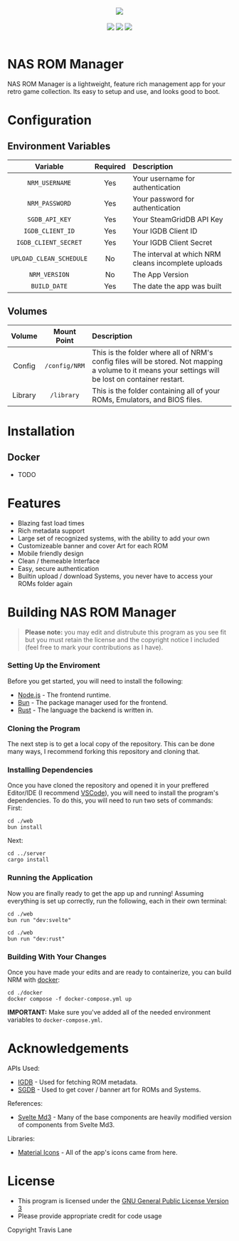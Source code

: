 <h1 align="center">
  <a name="logo" href="https://svunes.org/"><img src="./public/github-banner.png" /></a>
</h1>

<p align="center">
  <a href="https://github.com/Tormak9970/NAS-ROM-Manager/releases"><img src="https://img.shields.io/github/v/release/Tormak9970/NAS-ROM-Manager?label=version&style=flat-square" /></a>
  <img src="https://img.shields.io/docker/pulls/Tormak9970/NAS-ROM-Manager?logo=Docker&style=flat-square" />
  <a href="https://www.gnu.org/licenses/gpl-3.0.en.html"><img src="https://img.shields.io/github/license/Tormak9970/NAS-ROM-Manager?style=flat-square" /></a>
  <!-- <a href="https://crowdin.com/project/NAS-ROM-Manager"><img src="https://img.shields.io/badge/-translate-brightgreen?style=flat-square&logo=Crowdin" /></a> -->
  <br>
  <br>
</p>

# NAS ROM Manager

NAS ROM Manager is a lightweight, feature rich management app for your retro game collection. Its easy to setup and use, and looks good to boot.

# Configuration

## Environment Variables

| Variable                  | Required | Description |
| :-----------------------: | :------: | :--------- |
|  `NRM_USERNAME`           |   Yes    | Your username for authentication |
|  `NRM_PASSWORD`           |   Yes    | Your password for authentication |
|  `SGDB_API_KEY`           |   Yes    | Your SteamGridDB API Key |
|  `IGDB_CLIENT_ID`         |   Yes    | Your IGDB Client ID |
|  `IGDB_CLIENT_SECRET`     |   Yes    | Your IGDB Client Secret |
|  `UPLOAD_CLEAN_SCHEDULE`  |   No     | The interval at which NRM cleans incomplete uploads |
|  `NRM_VERSION`            |   No     | The App Version |
|  `BUILD_DATE`             |   Yes    | The date the app was built |

## Volumes

|  Volume  |    Mount Point    | Description             |
|:-------: | :---------------: | :--------------------- |
|  Config  |   `/config/NRM`   | This is the folder where all of NRM's config files will be stored. Not mapping a volume to it means your settings will be lost on container restart. |
| Library  |   `/library`      | This is the folder containing all of your ROMs, Emulators, and BIOS files. |


# Installation

## Docker

 - TODO


# Features
 - Blazing fast load times
 - Rich metadata support
 - Large set of recognized systems, with the ability to add your own
 - Customizeable banner and cover Art for each ROM
 - Mobile friendly design
 - Clean / themeable Interface
 - Easy, secure authentication
 - Builtin upload / download Systems, you never have to access your ROMs folder again

<!-- # Translations
If you're native language (or a language you speak) is not currently supported, please consider contributing to NRM's translations! You can help by heading to [https://crowdin.com/project/svunes](https://crowdin.com/project/tunistic) and submitting translations. If a language is not listed there, please submit a GitHub issue and I will add it asap. -->


# Building NAS ROM Manager
> **Please note:** you may edit and distrubute this program as you see fit but you must retain the license and the copyright notice I included (feel free to mark your contributions as I have). <br/>

### Setting Up the Enviroment
Before you get started, you will need to install the following:

 - [Node.js](https://nodejs.org/en/) - The frontend runtime.
 - [Bun](https://bun.sh/) - The package manager used for the frontend.
 - [Rust](https://www.rust-lang.org/) - The language the backend is written in.

### Cloning the Program
The next step is to get a local copy of the repository. This can be done many ways, I recommend forking this repository and cloning that. <br/>

### Installing Dependencies
Once you have cloned the repository and opened it in your preffered Editor/IDE (I recommend [VSCode](https://code.visualstudio.com/)), you will need to install the program's dependencies. To do this, you will need to run two sets of commands: <br/>
First:<br/>
```
cd ./web
bun install
```
Next:<br/>
```
cd ../server
cargo install
```

### Running the Application
Now you are finally ready to get the app up and running! Assuming everything is set up correctly, run the following, each in their own terminal:<br/>
```
cd ./web
bun run "dev:svelte"
```
```
cd ./web
bun run "dev:rust"
```

### Building With Your Changes
Once you have made your edits and are ready to containerize, you can build NRM with [docker](https://www.docker.com/products/docker-desktop/):
```
cd ./docker
docker compose -f docker-compose.yml up
```
**IMPORTANT:** Make sure you've added all of the needed environment variables to `docker-compose.yml`.

# Acknowledgements
APIs Used:

 - [IGDB](https://www.igdb.com/) - Used for fetching ROM metadata.
 - [SGDB](https://steamgriddb.com/) - Used to get cover / banner art for ROMs and Systems.

References:

 - [Svelte Md3](https://ktibow.github.io/m3-svelte/) - Many of the base components are heavily modified version of components from Svelte Md3.

Libraries:

 - [Material Icons](https://fonts.google.com/icons) - All of the app's icons came from here.

# License
 - This program is licensed under the [GNU General Public License Version 3](https://www.gnu.org/licenses/#GPL)
 - Please provide appropriate credit for code usage

Copyright Travis Lane